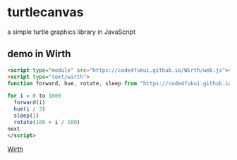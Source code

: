 # turtlecanvas

a simple turtle graphics library in JavaScript

## demo in Wirth

```html
<script type="module" src="https://code4fukui.github.io/Wirth/web.js"></script>
<script type="text/wirth">
function forward, hue, rotate, sleep from "https://code4fukui.github.io/turtlecanvas/turtlecanvas.js"

for i = 0 to 1000
  forward(i)
  hue(i / 3)
  sleep(1)
  rotate(100 + i / 100)
next
</script>
```
[Wirth](https://github.com/code4fukui/Wirth)
